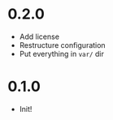 # 0.2.0

- Add license
- Restructure configuration
- Put everything in `var/` dir

# 0.1.0

- Init!
